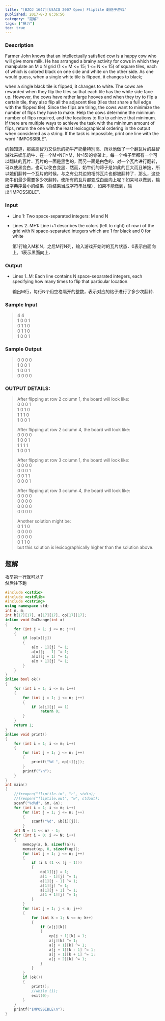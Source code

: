```yaml
---
title: "[BZOJ 1647][USACO 2007 Open] Fliptile 翻格子游戏"
published: 2017-8-3 8:36:56
category: "题解"
tags: ["暴力"]
toc: true
---
```


### Description
Farmer John knows that an intellectually satisfied cow is a happy cow who will give more milk. He has arranged a brainy activity for cows in which they manipulate an M x N grid (1 <= M <= 15; 1 <= N <= 15) of square tiles, each of which is colored black on one side and white on the other side. As one would guess, when a single white tile is flipped, it changes to black;
<!--more--> 
when a single black tile is flipped, it changes to white. The cows are rewarded when they flip the tiles so that each tile has the white side face up. However, the cows have rather large hooves and when they try to flip a certain tile, they also flip all the adjacent tiles (tiles that share a full edge with the flipped tile). Since the flips are tiring, the cows want to minimize the number of flips they have to make. Help the cows determine the minimum number of flips required, and the locations to flip to achieve that minimum. If there are multiple ways to achieve the task with the minimum amount of flips, return the one with the least lexicographical ordering in the output when considered as a string. If the task is impossible, print one line with the word "IMPOSSIBLE".

 约翰知道，那些高智力又快乐的奶牛产奶量特别高．所以他做了一个翻瓦片的益智游戏来娱乐奶牛．在一个M×N(1≤M，N≤15)的骨架上，每一个格子里都有一个可以翻转的瓦片．瓦片的一面是黑色的，而另一面是白色的．对一个瓦片进行翻转，可以使黑变白，也可以使白变黑．然而，奶牛们的蹄子是如此的巨大而且笨拙，所以她们翻转一个瓦片的时候，与之有公共边的相邻瓦片也都被翻转了．那么，这些奶牛们最少需要多少次翻转，使所有的瓦片都变成白面向上呢？如杲可以做到，输出字典序最小的结果（将结果当成字符串处理）．如果不能做到，输出“IMPOSSIBLE”．
### Input
* Line 1: Two space-separated integers: M and N

* Lines 2..M+1: Line i+1 describes the colors (left to right) of row i of the grid with N space-separated integers which are 1 for black and 0 for white

    第1行输入M和N，之后M行N列，输入游戏开始时的瓦片状态．0表示白面向上，1表示黑面向上．
### Output
* Lines 1..M: Each line contains N space-separated integers, each specifying how many times to flip that particular location.

    输出M行，每行N个用空格隔开的整数，表示对应的格子进行了多少次翻转．
### Sample Input
>4 4  
1 0 0 1  
0 1 1 0  
0 1 1 0  
1 0 0 1  


### Sample Output
>0 0 0 0  
1 0 0 1  
1 0 0 1  
0 0 0 0  

### OUTPUT DETAILS:
>After flipping at row 2 column 1, the board will look like:  
0 0 0 1  
1 0 1 0  
1 1 1 0  
>1 0 0 1  
>
>After flipping at row 2 column 4, the board will look like:  
0 0 0 0  
1 0 0 1  
1 1 1 1  
>1 0 0 1  
>
>After flipping at row 3 column 1, the board will look like:  
0 0 0 0  
0 0 0 1  
0 0 1 1  
0 0 0 1  
>
>After flipping at row 3 column 4, the board will look like:  
0 0 0 0  
0 0 0 0  
0 0 0 0  
0 0 0 0  
>  
>Another solution might be:  
0 1 1 0  
0 0 0 0  
0 0 0 0  
0 1 1 0  
but this solution is lexicographically higher than the solution above.  


## 题解

枚举第一行就可以了  
然后往下跑  

```c++
#include <cstdio>
#include <cstdlib>
#include <cstring>
using namespace std;
int n, m;
int b[17][17], a[17][17], op[17][17];
inline void DoChange(int x)
{
    for (int j = 1; j <= n; j++)
    {
        if (op[x][j])
        {
            a[x - 1][j] ^= 1;
            a[x][j - 1] ^= 1;
            a[x][j + 1] ^= 1;
            a[x + 1][j] ^= 1;
        }
    }
}
inline bool ok()
{
    for (int i = 1; i <= m; i++)
    {
        for (int j = 1; j <= n; j++)
        {
            if (a[i][j] == 1)
                return 0;
        }
    }
    return 1;
}
inline void print()
{
    for (int i = 1; i <= m; i++)
    {
        for (int j = 1; j <= n; j++)
        {
            printf("%d ", op[i][j]);
        }
        printf("\n");
    }
}
int main()
{
    //freopen("fliptile.in", "r", stdin);
    //freopen("fliptile.out", "w", stdout);
    scanf("%d%d", &m, &n);
    for (int i = 1; i <= m; i++)
        for (int j = 1; j <= n; j++)
        {
            scanf("%d", &b[i][j]);
        }
    int N = (1 << n) - 1;
    for (int i = 0; i <= N; i++)
    {
        memcpy(a, b, sizeof(a));
        memset(op, 0, sizeof(op));
        for (int j = 1; j <= n; j++)
        {
            if (i & (1 << (j - 1)))
            {
                op[1][j] = 1;
                a[1 - 1][j] ^= 1;
                a[1][j - 1] ^= 1;
                a[1][j] ^= 1;
                a[1][j + 1] ^= 1;
                a[1 + 1][j] ^= 1;
            }
        }
        for (int j = 1; j < m; j++)
        {
            for (int k = 1; k <= n; k++)
            {
                if (a[j][k])
                {
                    op[j + 1][k] = 1;
                    a[j][k] ^= 1;
                    a[j + 1][k] ^= 1;
                    a[j + 1][k - 1] ^= 1;
                    a[j + 1][k + 1] ^= 1;
                    a[j + 2][k] ^= 1;
                }
            }
        }
        if (ok())
        {
            print();
            //while (1);
            exit(0);
        }
    }
    printf("IMPOSSIBLE\n");
}
```